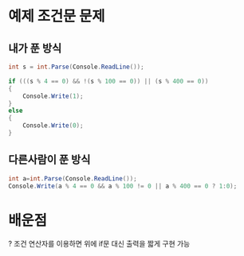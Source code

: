 # 예제 조건문 문제

## 내가 푼 방식
``` cs
int s = int.Parse(Console.ReadLine());

if (((s % 4 == 0) && !(s % 100 == 0)) || (s % 400 == 0))
{
    Console.Write(1);
} 
else
{
    Console.Write(0);
}
```

## 다른사람이 푼 방식
``` cs
int a=int.Parse(Console.ReadLine());
Console.Write(a % 4 == 0 && a % 100 != 0 || a % 400 == 0 ? 1:0);
```

# 배운점
? 조건 연산자를 이용하면 위에 if문 대신 출력을 짧게 구현 가능
